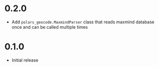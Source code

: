 # 0.2.0

* Add `polars_geocode.MaxmindParser` class that reads maxmind database once and
  can be called multiple times

# 0.1.0

* Initial release